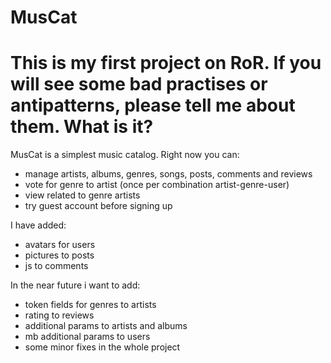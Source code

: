 MusCat
======
This is my first project on RoR. If you will see some bad practises or antipatterns, please tell me about them.
What is it?
======
MusCat is a simplest music catalog. Right now you can:
  - manage artists, albums, genres, songs, posts, comments and reviews
  - vote for genre to artist (once per combination artist-genre-user)
  - view related to genre artists
  - try guest account before signing up

I have added:
  - avatars for users
  - pictures to posts
  - js to comments

In the near future i want to add:
  - token fields for genres to artists
  - rating to reviews
  - additional params to artists and albums
  - mb additional params to users
  - some minor fixes in the whole project
